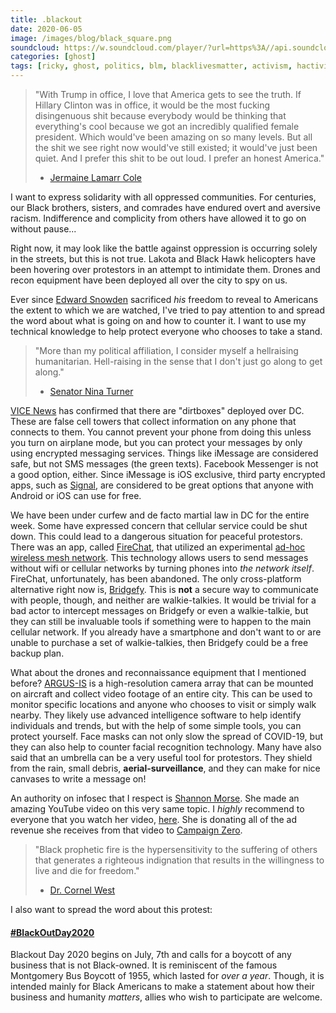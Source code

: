 ```yaml
---
title: .blackout
date: 2020-06-05
image: /images/blog/black_square.png
soundcloud: https://w.soundcloud.com/player/?url=https%3A//api.soundcloud.com/tracks/851061181
categories: [ghost]
tags: [ricky, ghost, politics, blm, blacklivesmatter, activism, hactivism, blackoutday]
---
```


> "With Trump in office, I love that America gets to see the truth. If Hillary Clinton was in office, it would be the most fucking disingenuous shit because everybody would be thinking that everything's cool because we got an incredibly qualified female president. Which would've been amazing on so many levels. But all the shit we see right now would've still existed; it would've just been quiet. And I prefer this shit to be out loud. I prefer an honest America."
> - [Jermaine Lamarr Cole](https://en.wikipedia.org/wiki/J._Cole)

I want to express solidarity with all oppressed communities. For centuries, our Black brothers, sisters, and comrades have endured overt and aversive racism. Indifference and complicity from others have allowed it to go on without pause...

Right now, it may look like the battle against oppression is occurring solely in the streets, but this is not true. Lakota and Black Hawk helicopters have been hovering over protestors in an attempt to intimidate them. Drones and recon equipment have been deployed all over the city to spy on us.

Ever since [Edward Snowden](https://en.wikipedia.org/wiki/Edward_Snowden) sacrificed *his* freedom to reveal to Americans the extent to which we are watched, I've tried to pay attention to and spread the word about what is going on and how to counter it. I want to use my technical knowledge to help protect everyone who chooses to take a stand.

> "More than my political affiliation, I consider myself a hellraising humanitarian. Hell-raising in the sense that I don't just go along to get along."
> - [Senator Nina Turner](https://en.wikipedia.org/wiki/Nina_Turner)

[VICE News](https://www.vice.com/en_ca/article/y3zvwj/military-fbi-flying-surveillance-planes-george-floyd-protesters) has confirmed that there are "dirtboxes" deployed over DC. These are false cell towers that collect information on any phone that connects to them. You cannot prevent your phone from doing this unless you turn on airplane mode, but you can protect your messages by only using encrypted messaging services. Things like iMessage are considered safe, but not SMS messages (the green texts). Facebook Messenger is not a good option, either. Since iMessage is iOS exclusive, third party encrypted apps, such as [Signal](https://signal.org/en/), are considered to be great options that anyone with Android or iOS can use for free.

We have been under curfew and de facto martial law in DC for the entire week. Some have expressed concern that cellular service could be shut down. This could lead to a dangerous situation for peaceful protestors. There was an app, called [FireChat](https://en.wikipedia.org/wiki/FireChat), that utilized an experimental [ad-hoc wireless mesh network](https://en.wikipedia.org/wiki/Wireless_mesh_network). This technology allows users to send messages without wifi or cellular networks by turning phones into *the network itself*. FireChat, unfortunately, has been abandoned. The only cross-platform alternative right now is, [Bridgefy](https://bridgefy.me). This is **not** a secure way to communicate with people, though, and neither are walkie-talkies. It would be trivial for a bad actor to intercept messages on Bridgefy or even a walkie-talkie, but they can still be invaluable tools if something were to happen to the main cellular network. If you already have a smartphone and don't want to or are unable to purchase a set of walkie-talkies, then Bridgefy could be a free backup plan.

What about the drones and reconnaissance equipment that I mentioned before? [ARGUS-IS](https://en.wikipedia.org/wiki/ARGUS-IS) is a high-resolution camera array that can be mounted on aircraft and collect video footage of an entire city. This can be used to monitor specific locations and anyone who chooses to visit or simply walk nearby. They likely use advanced intelligence software to help identify individuals and trends, but with the help of some simple tools, you can protect yourself. Face masks can not only slow the spread of COVID-19, but they can also help to counter facial recognition technology. Many have also said that an umbrella can be a very useful tool for protestors. They shield from the rain, small debris, **aerial-surveillance**, and they can make for nice canvases to write a message on!

An authority on infosec that I respect is [Shannon Morse](https://www.youtube.com/channel/UCNofX8wmSJh7NTklvMqueOA). She made an amazing YouTube video on this very same topic. I *highly* recommend to everyone that you watch her video, [here](https://www.youtube.com/watch?v=g1D3fdyU9ZE). She is donating all of the ad revenue she receives from that video to [Campaign Zero](https://www.joincampaignzero.org/#vision).

> "Black prophetic fire is the hypersensitivity to the suffering of others that generates a righteous indignation that results in the willingness to live and die for freedom."
> - [Dr. Cornel West](https://en.wikipedia.org/wiki/Cornel_West)

I also want to spread the word about this protest:
#### [#BlackOutDay2020](https://www.blackoutday.org)
Blackout Day 2020 begins on July, 7th and calls for a boycott of any business that is not Black-owned. It is reminiscent of the famous Montgomery Bus Boycott of 1955, which lasted for *over a year*. Though, it is intended mainly for Black Americans to make a statement about how their business and humanity *matters*, allies who wish to participate are welcome.